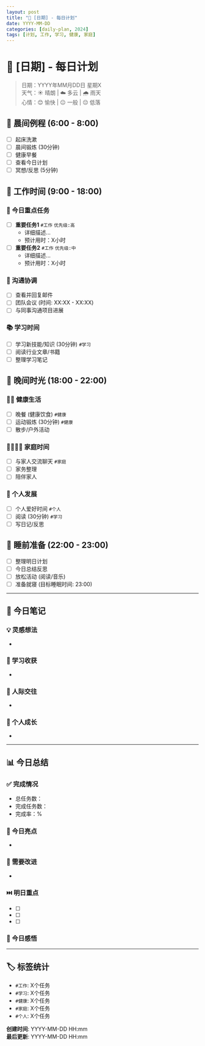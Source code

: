 ```yaml
---
layout: post
title: "📅 [日期] - 每日计划"
date: YYYY-MM-DD
categories: [daily-plan, 2024]
tags: [计划, 工作, 学习, 健康, 家庭]
---
```


# 📅 [日期] - 每日计划

> 日期：YYYY年MM月DD日 星期X  
> 天气：☀️ 晴朗 | ☁️ 多云 | 🌧️ 雨天  
> 心情：😊 愉快 | 😐 一般 | 😔 低落  

## 🌅 晨间例程 (6:00 - 8:00)

- [ ] 起床洗漱
- [ ] 晨间锻炼 (30分钟)
- [ ] 健康早餐
- [ ] 查看今日计划
- [ ] 冥想/反思 (5分钟)

## 💼 工作时间 (9:00 - 18:00)

### 🎯 今日重点任务
- [ ] **重要任务1** `#工作` `优先级:高`
  - 详细描述...
  - 预计用时：X小时
- [ ] **重要任务2** `#工作` `优先级:中`
  - 详细描述...
  - 预计用时：X小时

### 📧 沟通协调
- [ ] 查看并回复邮件
- [ ] 团队会议 (时间: XX:XX - XX:XX)
- [ ] 与同事沟通项目进展

### 📚 学习时间
- [ ] 学习新技能/知识 (30分钟) `#学习`
- [ ] 阅读行业文章/书籍
- [ ] 整理学习笔记

## 🌆 晚间时光 (18:00 - 22:00)

### 🏃‍♂️ 健康生活
- [ ] 晚餐 (健康饮食) `#健康`
- [ ] 运动锻炼 (30分钟) `#健康`
- [ ] 散步/户外活动

### 👨‍👩‍👧‍👦 家庭时间
- [ ] 与家人交流聊天 `#家庭`
- [ ] 家务整理
- [ ] 陪伴家人

### 🎯 个人发展
- [ ] 个人爱好时间 `#个人`
- [ ] 阅读 (30分钟) `#学习`
- [ ] 写日记/反思

## 🌙 睡前准备 (22:00 - 23:00)

- [ ] 整理明日计划
- [ ] 今日总结反思
- [ ] 放松活动 (阅读/音乐)
- [ ] 准备就寝 (目标睡眠时间: 23:00)

---

## 📝 今日笔记

### 💡 灵感想法
- 

### 📖 学习收获
- 

### 🤝 人际交往
- 

### 💪 个人成长
- 

---

## 📊 今日总结

### ✅ 完成情况
- 总任务数：
- 完成任务数：
- 完成率：%

### 🌟 今日亮点
- 

### 🔄 需要改进
- 

### ⏭️ 明日重点
- [ ] 
- [ ] 
- [ ] 

### 💭 今日感悟
> 

---

## 🏷️ 标签统计
- `#工作`: X个任务
- `#学习`: X个任务  
- `#健康`: X个任务
- `#家庭`: X个任务
- `#个人`: X个任务

**创建时间**: YYYY-MM-DD HH:mm  
**最后更新**: YYYY-MM-DD HH:mm
